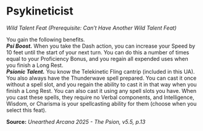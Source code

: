# Psykineticist
*Wild Talent Feat (Prerequisite: Can’t Have Another Wild Talent Feat)*

You gain the following benefits.  
***Psi Boost.*** When you take the Dash action, you can increase your Speed by 10 feet until the start of your next turn. You can do this a number of times equal to your Proficiency Bonus, and you regain all expended uses when you finish a Long Rest.  
***Psionic Talent.*** You know the Telekinetic Fling cantrip (included in this UA). You also always have the Thunderwave spell prepared. You can cast it once without a spell slot, and you regain the ability to cast it in that way when you finish a Long Rest. You can also cast it using any spell slots you have. When you cast these spells, they require no Verbal components, and Intelligence, Wisdom, or Charisma is your spellcasting ability for them (choose when you select this feat).

**Source:** *Unearthed Arcana 2025 - The Psion, v5.5, p.13*